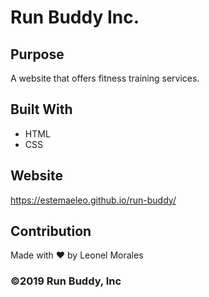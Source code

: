 # Run Buddy Inc.

## Purpose
A website that offers fitness training services. 

## Built With
* HTML
* CSS

## Website
https://estemaeleo.github.io/run-buddy/

## Contribution
Made with ❤️ by Leonel Morales

### ©️2019 Run Buddy, Inc 
